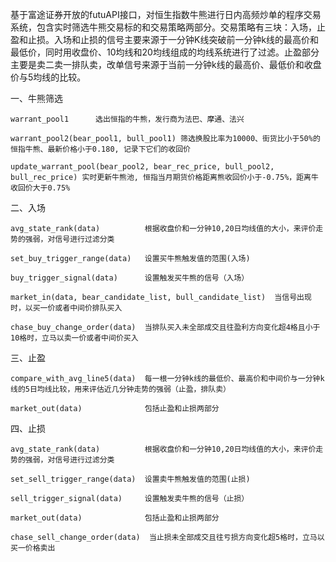 

基于富途证券开放的futuAPI接口，对恒生指数牛熊进行日内高频炒单的程序交易系统，包含实时筛选牛熊交易标的和交易策略两部分。交易策略有三块：入场，止盈和止损。入场和止损的信号主要来源于一分钟K线突破前一分钟k线的最高价和最低价，同时用收盘价、10均线和20均线组成的均线系统进行了过滤。止盈部分主要是卖二卖一排队卖，改单信号来源于当前一分钟k线的最高价、最低价和收盘价与5均线的比较。



一、牛熊筛选

    warrant_pool1      选出恒指的牛熊，发行商为法巴、摩通、法兴

    warrant_pool2(bear_pool1, bull_pool1) 筛选换股比率为10000、街货比小于50%的恒指牛熊、最新价格小于0.180, 记录下它们的收回价

    update_warrant_pool(bear_pool2, bear_rec_price, bull_pool2, bull_rec_price) 实时更新牛熊池, 恒指当月期货价格距离熊收回价小于-0.75%，距离牛收回价大于0.75%


二、入场

    avg_state_rank(data)          根据收盘价和一分钟10,20日均线值的大小，来评价走势的强弱，对信号进行过滤分类

    set_buy_trigger_range(data)   设置买牛熊触发值的范围(入场)

    buy_trigger_signal(data)      设置触发买牛熊的信号（入场）

    market_in(data, bear_candidate_list, bull_candidate_list)  当信号出现时，以买一价或者中间价排队买入

    chase_buy_change_order(data)  当排队买入未全部成交且往盈利方向变化超4格且小于10格时，立马以卖一价或者中间价买入


三、止盈

    compare_with_avg_line5(data)  每一根一分钟k线的最低价、最高价和中间价与一分钟k线的5日均线比较，用来评估近几分钟走势的强弱（止盈，排队卖）

    market_out(data)              包括止盈和止损两部分



四、止损

    avg_state_rank(data)          根据收盘价和一分钟10,20日均线值的大小，来评价走势的强弱，对信号进行过滤分类

    set_sell_trigger_range(data)  设置卖牛熊触发值的范围(止损)

    sell_trigger_signal(data)     设置触发卖牛熊的信号（止损）

    market_out(data)              包括止盈和止损两部分

    chase_sell_change_order(data)  当止损未全部成交且往亏损方向变化超5格时，立马以买一价格卖出

